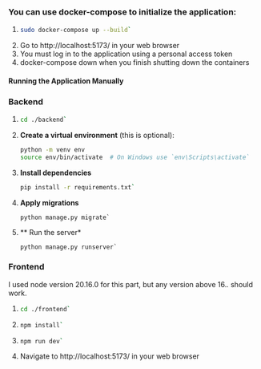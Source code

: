 ### You can use docker-compose to initialize the application:

1. ```bash
   sudo docker-compose up --build`
2. Go to http://localhost:5173/ in your web browser
3. You must log in to the application using a personal access token
4. docker-compose down when you finish shutting down the containers


#### Running the Application Manually

### Backend

1. ```bash
   cd ./backend`

2. **Create a virtual environment** (this is optional):

   ```bash
   python -m venv env
   source env/bin/activate  # On Windows use `env\Scripts\activate`

3. **Install dependencies**
   ```bash
   pip install -r requirements.txt`

4. **Apply migrations**
   ```
   python manage.py migrate`

5. ** Run the server*
   ```
   python manage.py runserver`

  ### Frontend

  I used node version 20.16.0 for this part, but any version above 16.*.* should work.

  
1. ```bash
   cd ./frontend`

2. ```bash
   npm install`
   
3. ```bash
   npm run dev`

4. Navigate to http://localhost:5173/ in your web browser


  
